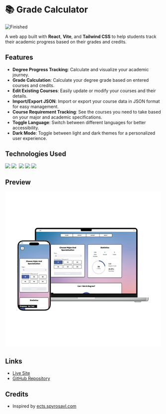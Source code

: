 # 📚 Grade Calculator

![Finished](https://img.shields.io/badge/Status-Finished-green?style=for-the-badge)

A web app built with **React**, **Vite**, and **Tailwind CSS** to help students track their academic progress based on their grades and credits.

## Features

- **Degree Progress Tracking**: Calculate and visualize your academic journey.
- **Grade Calculation**: Calculate your degree grade based on entered courses and credits.
- **Edit Existing Courses**: Easily update or modify your courses and their details.
- **Import/Export JSON**: Import or export your course data in JSON format for easy management.
- **Course Requirement Tracking**: See the courses you need to take based on your major and academic specifications.
- **Toggle Language**: Switch between different languages for better accessibility.
- **Dark Mode**: Toggle between light and dark themes for a personalized user experience.

## Technologies Used

<p align="left">
  <img src="https://img.shields.io/badge/-react-%2320232a?logo=react&logoColor=%2361DAFB&style=for-the-badge" />
   <img src="https://img.shields.io/badge/-javascript-F7DF1E?logo=javascript&logoColor=black&style=for-the-badge" />&nbsp;
  <img src="https://img.shields.io/badge/Vite-646CFF?style=for-the-badge&logo=vite&logoColor=white" />
  <img src="https://img.shields.io/badge/Tailwind%20CSS-06B6D4?style=for-the-badge&logo=tailwindcss&logoColor=white" />
  <img src="https://img.shields.io/badge/-framer-05F?logo=framer&logoColor=white&style=for-the-badge" />&nbsp;
</p>

## Preview

![Grade Calculator Preview](./preview.png)

## Links

- [Live Site](https://sophiabanou.github.io/grade-calculator/)
- [GitHub Repository](https://github.com/sophiabanou/grade-calculator)

## Credits

- Inspired by [ects.spyrosavl.com](https://ects.spyrosavl.com/)
